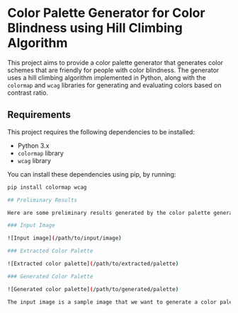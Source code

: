 # Color Palette Generator for Color Blindness using Hill Climbing Algorithm

This project aims to provide a color palette generator that generates color schemes that are friendly for people with color blindness. The generator uses a hill climbing algorithm implemented in Python, along with the `colormap` and `wcag` libraries for generating and evaluating colors based on contrast ratio.

## Requirements

This project requires the following dependencies to be installed:

- Python 3.x
- `colormap` library
- `wcag` library

You can install these dependencies using pip, by running:

```sh
pip install colormap wcag

## Preliminary Results

Here are some preliminary results generated by the color palette generator:

### Input Image

![Input image](/path/to/input/image)

### Extracted Color Palette

![Extracted color palette](/path/to/extracted/palette)

### Generated Color Palette

![Generated color palette](/path/to/generated/palette)

The input image is a sample image that we want to generate a color palette for. The extracted color palette shows the colors that were extracted from the input image, while the generated color palette shows the colors generated by the hill climbing algorithm. As you can see in the preliminary results, the generated color palette is designed to be friendly for people with color blindness, while still preserving the essence of the original colors in the input image. However, this algorithm needs improvements to generate representative palettes for the brands as well.
